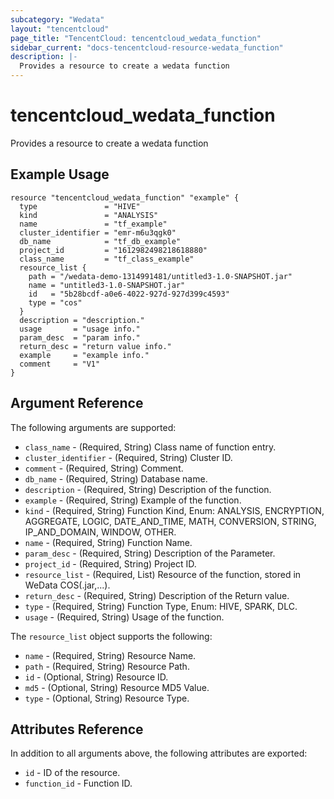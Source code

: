 ```yaml
---
subcategory: "Wedata"
layout: "tencentcloud"
page_title: "TencentCloud: tencentcloud_wedata_function"
sidebar_current: "docs-tencentcloud-resource-wedata_function"
description: |-
  Provides a resource to create a wedata function
---
```


# tencentcloud_wedata_function

Provides a resource to create a wedata function

## Example Usage

```hcl
resource "tencentcloud_wedata_function" "example" {
  type               = "HIVE"
  kind               = "ANALYSIS"
  name               = "tf_example"
  cluster_identifier = "emr-m6u3qgk0"
  db_name            = "tf_db_example"
  project_id         = "1612982498218618880"
  class_name         = "tf_class_example"
  resource_list {
    path = "/wedata-demo-1314991481/untitled3-1.0-SNAPSHOT.jar"
    name = "untitled3-1.0-SNAPSHOT.jar"
    id   = "5b28bcdf-a0e6-4022-927d-927d399c4593"
    type = "cos"
  }
  description = "description."
  usage       = "usage info."
  param_desc  = "param info."
  return_desc = "return value info."
  example     = "example info."
  comment     = "V1"
}
```

## Argument Reference

The following arguments are supported:

* `class_name` - (Required, String) Class name of function entry.
* `cluster_identifier` - (Required, String) Cluster ID.
* `comment` - (Required, String) Comment.
* `db_name` - (Required, String) Database name.
* `description` - (Required, String) Description of the function.
* `example` - (Required, String) Example of the function.
* `kind` - (Required, String) Function Kind, Enum: ANALYSIS, ENCRYPTION, AGGREGATE, LOGIC, DATE_AND_TIME, MATH, CONVERSION, STRING, IP_AND_DOMAIN, WINDOW, OTHER.
* `name` - (Required, String) Function Name.
* `param_desc` - (Required, String) Description of the Parameter.
* `project_id` - (Required, String) Project ID.
* `resource_list` - (Required, List) Resource of the function, stored in WeData COS(.jar,...).
* `return_desc` - (Required, String) Description of the Return value.
* `type` - (Required, String) Function Type, Enum: HIVE, SPARK, DLC.
* `usage` - (Required, String) Usage of the function.

The `resource_list` object supports the following:

* `name` - (Required, String) Resource Name.
* `path` - (Required, String) Resource Path.
* `id` - (Optional, String) Resource ID.
* `md5` - (Optional, String) Resource MD5 Value.
* `type` - (Optional, String) Resource Type.

## Attributes Reference

In addition to all arguments above, the following attributes are exported:

* `id` - ID of the resource.
* `function_id` - Function ID.


